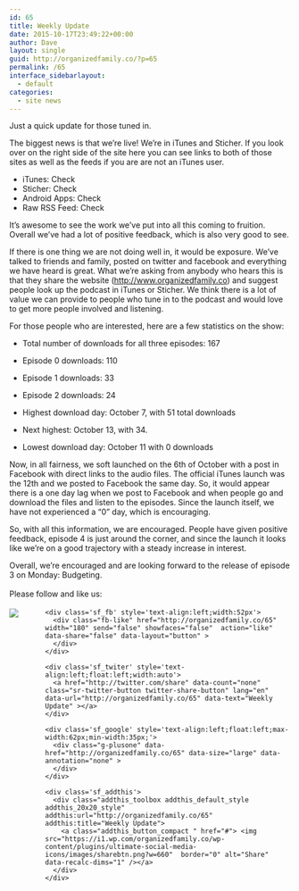 ```yaml
---
id: 65
title: Weekly Update
date: 2015-10-17T23:49:22+00:00
author: Dave
layout: single
guid: http://organizedfamily.co/?p=65
permalink: /65
interface_sidebarlayout:
  - default
categories:
  - site news
---
```

Just a quick update for those tuned in.

The biggest news is that we&#8217;re live! We&#8217;re in iTunes and Sticher. If you look over on the right side of the site here you can see links to both of those sites as well as the feeds if you are are not an iTunes user.

  * iTunes: Check
  * Sticher: Check
  * Android Apps: Check
  * Raw RSS Feed: Check

It&#8217;s awesome to see the work we&#8217;ve put into all this coming to fruition. Overall we&#8217;ve had a lot of positive feedback, which is also very good to see.

If there is one thing we are not doing well in, it would be exposure. We&#8217;ve talked to friends and family, posted on twitter and facebook and everything we have heard is great. What we&#8217;re asking from anybody who hears this is that they share the website (http://www.organizedfamily.co) and suggest people look up the podcast in iTunes or Sticher. We think there is a lot of value we can provide to people who tune in to the podcast and would love to get more people involved and listening.

For those people who are interested, here are a few statistics on the show:

  * Total number of downloads for all three episodes: 167
  * Episode 0 downloads: 110
  * Episode 1 downloads: 33
  * Episode 2 downloads: 24

  * Highest download day: October 7, with 51 total downloads

  * Next highest: October 13, with 34.

  * Lowest download day: October 11 with 0 downloads

Now, in all fairness, we soft launched on the 6th of October with a post in Facebook with direct links to the audio files. The official iTunes launch was the 12th and we posted to Facebook the same day. So, it would appear there is a one day lag when we post to Facebook and when people go and download the files and listen to the episodes. Since the launch itself, we have not experienced a &#8220;0&#8221; day, which is encouraging.

So, with all this information, we are encouraged. People have given positive feedback, episode 4 is just around the corner, and since the launch it looks like we&#8217;re on a good trajectory with a steady increase in interest.

Overall, we&#8217;re encouraged and are looking forward to the release of episode 3 on Monday: Budgeting.

<div class='sfsi_Sicons' style='width: 100%; display: inline-block; vertical-align: middle; text-align:left'>
  <div style='margin:0px 8px 0px 0px; line-height: 24px'>
    <span>Please follow and like us:</span>
  </div>
  
  <div class='sfsi_socialwpr'>
    <div class='sf_subscrbe' style='text-align:left;float:left;width:64px'>
      <a href="http://www.specificfeeds.com/widget/emailsubscribe/MTc5ODgx/OA==/" target="_blank"><img src="https://i2.wp.com/organizedfamily.co/wp-content/plugins/ultimate-social-media-icons/images/follow_subscribe.png?w=660" data-recalc-dims="1" /></a>
    </div>
    
    <div class='sf_fb' style='text-align:left;width:52px'>
      <div class="fb-like" href="http://organizedfamily.co/65" width="180" send="false" showfaces="false"  action="like" data-share="false" data-layout="button" >
      </div>
    </div>
    
    <div class='sf_twiter' style='text-align:left;float:left;width:auto'>
      <a href="http://twitter.com/share" data-count="none" class="sr-twitter-button twitter-share-button" lang="en" data-url="http://organizedfamily.co/65" data-text="Weekly Update" ></a>
    </div>
    
    <div class='sf_google' style='text-align:left;float:left;max-width:62px;min-width:35px;'>
      <div class="g-plusone" data-href="http://organizedfamily.co/65" data-size="large" data-annotation="none" >
      </div>
    </div>
    
    <div class='sf_addthis'>
      <div class="addthis_toolbox addthis_default_style addthis_20x20_style" addthis:url="http://organizedfamily.co/65" addthis:title="Weekly Update">
        <a class="addthis_button_compact " href="#"> <img src="https://i1.wp.com/organizedfamily.co/wp-content/plugins/ultimate-social-media-icons/images/sharebtn.png?w=660"  border="0" alt="Share" data-recalc-dims="1" /></a>
      </div>
    </div>
  </div>
</div>